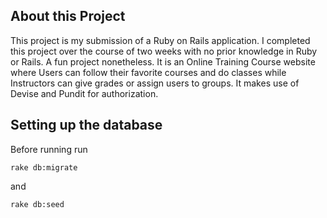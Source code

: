 ## About this Project
This project is my submission of a Ruby on Rails application. I completed this project over the course of two weeks with no prior knowledge in Ruby or Rails. A fun project nonetheless. It is an Online Training Course website where Users can follow their favorite courses and do classes while Instructors can give grades or assign users to groups. It makes use of Devise and Pundit for authorization.

## Setting up the database
Before running run  

`rake db:migrate`  

and   
   
`rake db:seed`  
  
